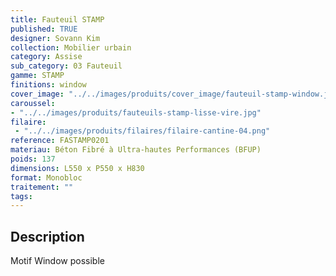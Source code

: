 ```yaml
---
title: Fauteuil STAMP 
published: TRUE
designer: Sovann Kim
collection: Mobilier urbain
category: Assise
sub_category: 03 Fauteuil
gamme: STAMP
finitions: window
cover_image: "../../images/produits/cover_image/fauteuil-stamp-window.jpg"
caroussel: 
- "../../images/produits/fauteuils-stamp-lisse-vire.jpg"
filaire: 
 - "../../images/produits/filaires/filaire-cantine-04.png"
reference: FASTAMP0201
materiau: Béton Fibré à Ultra-hautes Performances (BFUP)
poids: 137
dimensions: L550 x P550 x H830 
format: Monobloc
traitement: ""
tags: 
---
```


## Description

Motif Window possible
